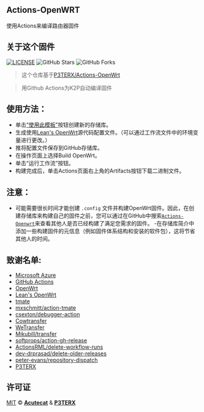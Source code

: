 ## Actions-OpenWRT
 使用Actions来编译路由器固件

## 关于这个固件

[![LICENSE](https://img.shields.io/github/license/mashape/apistatus.svg?style=flat-square&label=LICENSE)](https://github.com/acutecat/Actions-OpenWRT/blob/main/LICENSE)
![GitHub Stars](https://img.shields.io/github/stars/acutecat/Actions-OpenWRT.svg?style=flat-square&label=Stars&logo=github)
![GitHub Forks](https://img.shields.io/github/forks/acutecat/Actions-OpenWRT.svg?style=flat-square&label=Forks&logo=github)

> 这个仓库基于[P3TERX/Actions-OpenWrt](https://github.com/P3TERX/Actions-OpenWrt)

> 用Github Actions为K2P自动编译固件

## 使用方法：

- 单击[“使用此模板”](https://github.com/acutecat/Actions-OpenWRT/generate)按钮创建新的存储库。
- 生成使用[Lean's OpenWrt](https://github.com/coolsnowwolf/lede)源代码配置文件。（可以通过工作流文件中的环境变量进行更改。）
- 推将配置文件保存到GitHub存储库。
- 在操作页面上选择Build OpenWrt。
- 单击“运行工作流”按钮。
- 构建完成后，单击Actions页面右上角的Artifacts按钮下载二进制文件。

## 注意：

- 可能需要很长时间才能创建 `.config` 文件并构建OpenWrt固件。因此，在创建存储库来构建自己的固件之前，您可以通过在GitHub中搜索[`Actions-Openwrt`](https://github.com/search?q=Actions-openwrt)来查看其他人是否已经构建了满足您需求的固件。 
-在存储库简介中添加一些构建固件的元信息（例如固件体系结构和安装的软件包），这将节省其他人的时间。

## 致谢名单:

- [Microsoft Azure](https://azure.microsoft.com)
- [GitHub Actions](https://github.com/features/actions)
- [OpenWrt](https://github.com/openwrt/openwrt)
- [Lean's OpenWrt](https://github.com/coolsnowwolf/lede)
- [tmate](https://github.com/tmate-io/tmate)
- [mxschmitt/action-tmate](https://github.com/mxschmitt/action-tmate)
- [csexton/debugger-action](https://github.com/csexton/debugger-action)
- [Cowtransfer](https://cowtransfer.com)
- [WeTransfer](https://wetransfer.com/)
- [Mikubill/transfer](https://github.com/Mikubill/transfer)
- [softprops/action-gh-release](https://github.com/softprops/action-gh-release)
- [ActionsRML/delete-workflow-runs](https://github.com/ActionsRML/delete-workflow-runs)
- [dev-drprasad/delete-older-releases](https://github.com/dev-drprasad/delete-older-releases)
- [peter-evans/repository-dispatch](https://github.com/peter-evans/repository-dispatch)
- [P3TERX](https://github.com/P3TERX/Actions-OpenWrt)

## 许可证

[MIT](https://github.com/acutecat/Actions-OpenWRT/blob/main/LICENSE) © [**Acutecat**](https://github.com/acutecat/Actions-OpenWRT/blob/main/LICENSE)
 & [**P3TERX**](https://p3terx.com)
